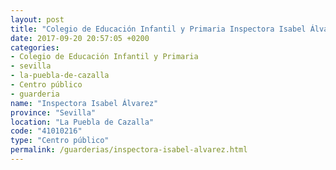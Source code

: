 ```yaml
---
layout: post
title: "Colegio de Educación Infantil y Primaria Inspectora Isabel Álvarez"
date: 2017-09-20 20:57:05 +0200
categories:
- Colegio de Educación Infantil y Primaria
- sevilla
- la-puebla-de-cazalla
- Centro público
- guarderia
name: "Inspectora Isabel Álvarez"
province: "Sevilla"
location: "La Puebla de Cazalla"
code: "41010216"
type: "Centro público"
permalink: /guarderias/inspectora-isabel-alvarez.html
---
```

